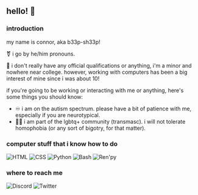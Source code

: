 ## hello! 👋

### introduction
my name is connor, aka b33p-sh33p!

:transgender_symbol: i go by he/him pronouns.

:school: i don't really have any official qualifications or anything, i'm a minor and nowhere near college. however, working with computers has been a big interest of mine since i was about 10!

if you're going to  be working or interacting with me or anything, here's some things you should know:
- :infinity: i am on the autism spectrum. please have a bit of patience with me, especially if you are neurotypical.
- :rainbow_flag: i am part of the lgbtq+ community (transmasc). i will not tolerate homophobia (or any sort of bigotry, for that matter).

### computer stuff that i know how to do
![HTML](https://img.shields.io/badge/html-%23E34F26.svg?style=flat&logo=html5&logoColor=white)
![CSS](https://img.shields.io/badge/css-%231572B6.svg?style=flat&logo=css3&logoColor=white)
![Python](https://img.shields.io/badge/python-3670A0?style=flat&logo=python&logoColor=ffdd54)
![Bash](https://img.shields.io/badge/bash-%23121011.svg?style=flat&logo=gnu-bash&logoColor=white)
![Ren'py](https://img.shields.io/badge/ren'py-ff7f7f?style=flat&logo=renpy&logoColor=ffdd54)

### where to reach me
![Discord](https://img.shields.io/badge/connor%20the%20canoe%231787-%237289DA.svg?style=flat&logo=discord&logoColor=white)
![Twitter](https://img.shields.io/badge/prosandconnors-%231DA1F2.svg?style=flat&logo=Twitter&logoColor=white)
